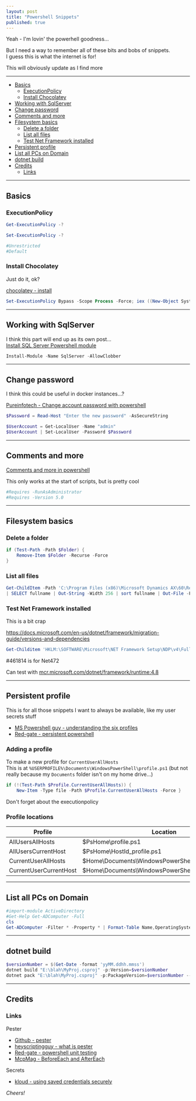 ```yaml
---
layout: post
title: "Powershell Snippets"
published: true
---
```


Yeah - I'm lovin' the powerhell goodness...

But I need a way to remember all of these bits and bobs of snippets.  
I guess this is what the internet is for!

This will obviously update as I find more

----------------------------------------

+ [Basics](#Basics)
  + [ExecutionPolicy](#ExecutionPolicy)
  + [Install Chocolatey](#Install-Chocolatey)
+ [Working with SqlServer](#Working-with-SqlServer)
+ [Change password](#Change-password)
+ [Comments and more](#Comments-and-more)
+ [Filesystem basics](#Filesystem-basics)
  + [Delete a folder](#Delete-a-folder)
  + [List all files](#List-all-files)
  + [Test Net Framework installed](#Test-Net-Framework-installed)
+ [Persistent profile](#Persistent-profile)
+ [List all PCs on Domain](#List-all-PCs-on-Domain)
+ [dotnet build](#dotnet-build)
+ [Credits](#Credits)
  + [Links](#Links)

----------------------------------------

## Basics ##

### ExecutionPolicy ##

```powershell
Get-ExecutionPolicy -?  

Set-ExecutionPolicy -? 

#Unrestricted 
#Default 
```

### Install Chocolatey ###

Just do it, ok?

[chocolatey - install](https://chocolatey.org/install)

```powershell
Set-ExecutionPolicy Bypass -Scope Process -Force; iex ((New-Object System.Net.WebClient).DownloadString('https://chocolatey.org/install.ps1')) 
```

----------------------------------------

## Working with SqlServer ##

I think this part will end up as its own post...  
[Install SQL Server Powershell module](https://docs.microsoft.com/en-us/sql/powershell/download-sql-server-ps-module)

```powershell
Install-Module -Name SqlServer -AllowClobber
```

----------------------------------------

## Change password ##

I think this could be useful in docker instances...?

[Pureinfotech - Change account password with powershell](https://pureinfotech.com/change-account-password-powershell-windows-10/)

```powershell
$Password = Read-Host "Enter the new password" -AsSecureString

$UserAccount = Get-LocalUser -Name "admin"
$UserAccount | Set-LocalUser -Password $Password
```

----------------------------------------

## Comments and more ##

[Comments and more in powershell](https://www.red-gate.com/simple-talk/sysadmin/powershell/comments-and-more-in-powershell/)

This only works at the start of scripts, but is pretty cool

```powershell
#Requires -RunAsAdministrator
#Requires -Version 5.0 
```

----------------------------------------

## Filesystem basics ##

### Delete a folder ###

```powershell
if (Test-Path -Path $Folder) {
    Remove-Item $Folder -Recurse -Force
}
```

### List all files

```powershell
Get-ChildItem -Path 'C:\Program Files (x86)\Microsoft Dynamics AX\60\Retail POS' -Recurse -File `
| SELECT fullname | Out-String -Width 256 | sort fullname | Out-File -FilePath 'C:\Users\User\Desktop\RetailPOS_DEV.txt'
```

### Test Net Framework installed ###

This is a bit crap

<https://docs.microsoft.com/en-us/dotnet/framework/migration-guide/versions-and-dependencies>

```powershell
Get-Childitem 'HKLM:\SOFTWARE\Microsoft\NET Framework Setup\NDP\v4\Full'
```

#461814 is for Net472

Can test with [mcr.microsoft.com/dotnet/framework/runtime:4.8](https://hub.docker.com/_/microsoft-dotnet-framework-runtime/)

----------------------------------------

## Persistent profile ##

This is for all those snippets I want to always be available, like my user secrets stuff

+ [MS Powershell guy - understanding the six profiles](https://devblogs.microsoft.com/scripting/understanding-the-six-powershell-profiles/)
+ [Red-gate - persistent powershell](https://www.red-gate.com/simple-talk/sysadmin/powershell/persistent-powershell-the-powershell-profile/)

### Adding a profile ###

To make a new profile for `CurrentUserAllHosts`  
This is at `%USERPROFILE%\Documents\WindowsPowerShell\profile.ps1` (but not really because my `Documents` folder isn't on my home drive...)

```powershell
if (!(Test-Path $Profile.CurrentUserAllHosts)) {
    New-Item -Type file -Path $Profile.CurrentUserAllHosts -Force }
```

Don't forget about the executionpolicy

### Profile locations ###

| Profile	                | Location
|-------------------------|---------
| AllUsersAllHosts        | $PsHome\profile.ps1
| AllUsersCurrentHost	    | $PsHome\HostId_profile.ps1
| CurrentUserAllHosts	    | $Home\Documents\WindowsPowerShell\profile.ps1
| CurrentUserCurrentHost  | $Home\Documents\WindowsPowerShell\HostId_profile.ps1

----------------------------------------

## List all PCs on Domain ##

```powershell
#import-module ActiveDirectory
#Get-Help Get-ADComputer -Full
cls
Get-ADComputer -Filter * -Property * | Format-Table Name,OperatingSystem,OperatingSystemServicePack,OperatingSystemVersion -Wrap –Auto #| Out-File 'Out-File.txt'
```

----------------------------------------

## dotnet build ##

```powershell
$versionNumber = $(Get-Date -format 'yyMM.ddhh.mmss')
dotnet build "E:\blah\MyProj.csproj" -p:Version=$versionNumber
dotnet pack "E:\blah\MyProj.csproj" -p:PackageVersion=$versionNumber --no-build 
```
----------------------------------------

## Credits ##

### Links ###

Pester

+ [Github - pester](https://github.com/pester/Pester)
+ [heyscriptingguy - what is pester](https://blogs.technet.microsoft.com/heyscriptingguy/2015/12/14/what-is-pester-and-why-should-i-care/)
+ [Red-gate - powershell unit testing](https://www.red-gate.com/simple-talk/sysadmin/powershell/practical-powershell-unit-testing-getting-started)
+ [McpMag - BeforeEach and AfterEach](https://mcpmag.com/articles/2017/02/16/run-code-before-and-after-a-pester-test.aspx)

Secrets

+ [kloud - using saved credentials securely](https://blog.kloud.com.au/2016/04/21/using-saved-credentials-securely-in-powershell-scripts)

_Cheers!_
